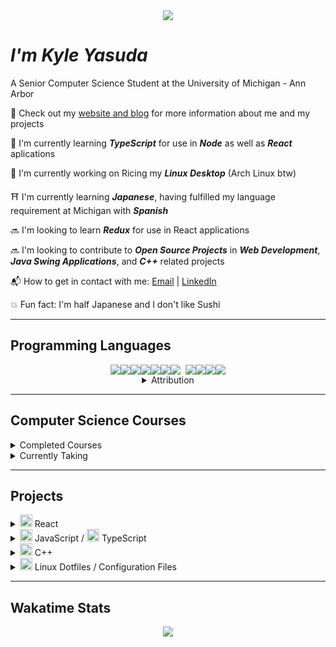 <div align='center' style="margin-bottom: 10px">
	<img src="https://github.com/tusharnankani/tusharnankani/blob/master/Assets/hello.gif">
</div>

# **_I'm Kyle Yasuda_**

A Senior Computer Science Student at the University of Michigan - Ann Arbor

:bookmark: Check out my [website and blog](https://www.sudacode.com) for more information about me and my projects

:open_book: I'm currently learning ___TypeScript___ for use in ___Node___ as well as ___React___ aplications

:penguin: I'm currently working on Ricing my ___Linux Desktop___ (Arch Linux btw)

:shinto_shrine: I'm currently learning ___Japanese___, having fulfilled my language requirement at Michigan with ___Spanish___

:soon: I'm looking to learn ___Redux___ for use in React applications

:soon: I'm looking to contribute to ___Open Source Projects___ in ___Web Development___, ___Java Swing Applications___, and ___C++___ related projects

:mailbox_with_mail: How to get in contact with me: [Email](mailto:ksyasuda@umich.edu) | [LinkedIn](https://www.linkedin.com/in/kyle-yasuda-7a81b415b/)

:boom: Fun fact: I'm half Japanese and I don't like Sushi

---

## Programming Languages

<div align='center'>
	<div style="display: flex; justify-content: center">
		<img src="https://img.icons8.com/color/48/000000/c-plus-plus-logo.png"/>
		<img src="https://img.icons8.com/color/48/000000/c-programming.png"/>
		<img src="https://img.icons8.com/color/48/000000/html-5.png"/>
		<img src="https://img.icons8.com/color/48/000000/css3.png"/>
		<img src="https://img.icons8.com/color/48/000000/javascript.png"/>
		<img src="https://img.icons8.com/color/48/000000/typescript.png"/>
		<img src="https://img.icons8.com/ultraviolet/40/000000/react.png"/>
		<img style="margin-left: 8px;" src="https://img.icons8.com/color/48/000000/nodejs.png"/>
		<img src="https://img.icons8.com/color/48/000000/java-coffee-cup-logo.png"/>
		<img src="https://img.icons8.com/fluent/48/000000/console.png"/>
		<img src="https://img.icons8.com/color/48/000000/graphql.png"/>
	</div>
<details>
<summary>Attribution</summary>

<div id="attribution" style="font-size: 8px;">			<a class="att-link" href="https://icons8.com/icon/40670/c-programming">C Programming icon by Icons8</a>,			<a class="att-link" href="https://icons8.com/icon/108784/javascript">JavaScript icon by Icons8</a>,			<a href="https://icons8.com/icon/uJM6fQYqDaZK/typescript">TypeScript icon by Icons8</a>,			<a class="att-link" href="https://icons8.com/icon/13679/java">Java icon by Icons8</a>,			<a class="att-link" href="https://icons8.com/icon/20909/html-5">Html 5 icon by Icons8</a>,			<a class="att-link" href="https://icons8.com/icon/21278/css3">CSS3 icon by Icons8</a>,			<a class="att-link" href="https://icons8.com/icon/Nlsua06Gvxel/react">React icon by Icons8</a>,			<a class="att-link" href="https://icons8.com/icon/WbRVMGxHh74X/console">Console icon by Icons8</a>,			<a class="att-link" href="https://icons8.com/icon/54087/nodejs">Nodejs icon by Icons8</a>,			<a class="att-link" href="https://icons8.com/icon/zdI5E8moxhs-/graphql">Graphql icon by Icons8</a>
</div>

</details>
</div>

---

<!-- ---

## About Me:

I'm from Los Angeles, California. I enjoy playing golf, watching sports (Basketball, Football, Golf, and Baseball), hanging out with my friends, coding, eating, and traveling.

I've been coding since my Sophomore year of High School when I took Honors C++. Since then, I have taken at least one Computer Science course in each semester of High School and College. During High School, I learned the basics of C++, Java, and Python, but focused almost exclusively on C++ since becoming a student at the University of Michigan. However, this semester, the first semester of my Senior year, I am taking a Web Systems course dealing with Python, Jinja2, and Flask as well as HTML, CSS, JavaScript, and eventually React. Additionally I am taking a course titled "Practical Programming in Java". I am currently seeking a full time position as a Software Engineer/Software Developer.

--- -->

## Computer Science Courses

<details>
<summary>Completed Courses</summary>

:heavy_check_mark: <a class="link" href="https://eecs183.github.io/eecs183.org/" rel="noreferrer" target="_blank">EECS 183</a> - Elementary Programmig Concepts

:heavy_check_mark: <a class="link" href="https://eecs280staff.github.io/eecs280.org/" rel="noreferrer" target="_blank">EECS 280</a> - Programming and Intro to Data Structures

:heavy_check_mark: <span style="font-weight: bold;">EECS 203</span> - Discrete Mathematics

:heavy_check_mark: <span style="font-weight: bold;">Stats 250</span> - Introduction to Statistics and Data Analysis

:heavy_check_mark: <span style="font-weight: bold;">EECS 376</span> - Foundations of Computer Science

:heavy_check_mark: <a class="link" href="https://www.eecs.umich.edu/courses/eecs370/eecs370.f20/" rel="noreferrer" target="_blank">EECS 370</a> - Introduction to Computer Organization

</details>

<details>
<summary>Currently Taking</summary>

:heavy_check_mark: <a class="link" href="https://eecs285.github.io/eecs285.org/" rel="noreferrer" target="_blank">EECS 285</a> - Practical Programming in Java

:heavy_check_mark: <a class="link" href="https://web.eecs.umich.edu/~weimerw/481/" rel="noreferrer" target="\_blank">EECS 481</a> - Software Engineering

:heavy_check_mark: <a class="link" href="https://eecs485staff.github.io/eecs485.org/" rel="noreferrer" target="_blank">EECS 485</a> - Web Systems
</details>

---

## Projects

<details style="display: inline;">
<summary><img width="20px" src="https://img.icons8.com/ultraviolet/40/000000/react.png"/> React</summary>
		
<p align='center' style="display: flex;">
	<a class="card" style="float: left;" href="https://github.com/ksyasuda/website2.0">
	  <img align="center" src="https://github-readme-stats.vercel.app/api/pin/?username=ksyasuda&repo=website2.0&theme=react" />
	</a>
	<a class="card" style="float: left;" href="https://github.com/ksyasuda/heroku-react-travel-app">
	  <img align="center" style='padding: 4px' src="https://github-readme-stats.vercel.app/api/pin/?username=ksyasuda&repo=heroku-react-travel-app&theme=react" />
	</a>
	<a class="card" style="float: left;" href="https://github.com/ksyasuda/firefox-startpage">
	  <img align="center" src="https://github-readme-stats.vercel.app/api/pin/?username=ksyasuda&repo=firefox-startpage&theme=react" />
	</a>
</p>

</details>

<details>
<summary>
<img width='20px' src="https://img.icons8.com/color/48/000000/javascript.png"/> JavaScript / <img width='20px' src="https://img.icons8.com/color/48/000000/typescript.png"/> TypeScript</summary>

<p align='center' style="display: flex;">
	<a class="card" style="float: left;" href="https://github.com/ksyasuda/travel-api">
	  <img align="center" src="https://github-readme-stats.vercel.app/api/pin/?username=ksyasuda&repo=travel-api&theme=react"/>
	</a>
	<a class="card" style="float: left;" href="https://github.com/ksyasuda/learn-typescript">
	  <img align="center" src="https://github-readme-stats.vercel.app/api/pin/?username=ksyasuda&repo=learn-typescript&theme=react"/>
	</a>
	<a class="card" style="float: left; flex-wrap: wrap" href="https://github.com/ksyasuda/BalanceBook-Server">
	  <img align="center" src="https://github-readme-stats.vercel.app/api/pin/?username=ksyasuda&repo=BalanceBook-Server&theme=react"/>
	</a>
	<a class="card" style="float: left" href="https://github.com/ksyasuda/Flappy-Bird">
	  <img align="center" src="https://github-readme-stats.vercel.app/api/pin/?username=ksyasuda&repo=Flappy-Bird&theme=react"/>
	</a>
</p>

</details>

<details>
<summary><img width='20px' src="https://img.icons8.com/color/48/000000/c-plus-plus-logo.png"/> C++</summary>

<p align='center' style='display: flex;'>
<a class="card"　href="https://github.com/ksyasuda/RubiksCube">
	<img align="center" src="https://github-readme-stats.vercel.app/api/pin/?username=ksyasuda&repo=RubiksCube&theme=react"/>
</a>
<a class="card"　href="https://github.com/ksyasuda/Sukdoku-Solver">
	<img align="center" src="https://github-readme-stats.vercel.app/api/pin/?username=ksyasuda&repo=Sudoku-solver&theme=react"/>
</a>
<a class="card"　href="https://github.com/ksyasuda/you-have-to">
	<img align="center" src="https://github-readme-stats.vercel.app/api/pin/?username=ksyasuda&repo=you-have-to&theme=react"/>
</a>
</p>

</details>

<details>
<summary><img width='20px' src="https://img.icons8.com/fluent/48/000000/console.png"/> Linux Dotfiles / Configuration Files</summary>

<p align='center' style="display: flex;">
	<a class="card" style="float: left" href="https://github.com/ksyasuda/dotfiles">
	  <img align="center" src="https://github-readme-stats.vercel.app/api/pin/?username=ksyasuda&repo=dotfiles&theme=react"/>
	</a>
	<a class="card" style="float: left" href="https://github.com/ksyasuda/-Linux-Rice-">
	  <img align="center" src="https://github-readme-stats.vercel.app/api/pin/?username=ksyasuda&repo=-Linux-Rice-&theme=react"/>
	</a>
</p>

</details>

---

## Wakatime Stats

<p align="center">
	<a rel="noreferrer" target="_blank" href="https://wakatime.com/@sudacode">
		<img src="https://github-readme-stats.vercel.app/api/wakatime?username=sudacode">
	</a>
</p>

<!-- [![willianrod's wakatime stats](https://github-readme-stats.vercel.app/api/wakatime?username=sudacode)](https://github.com/ksyasuda/github-readme-stats) -->
